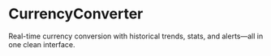 # CurrencyConverter
Real-time currency conversion with historical trends, stats, and alerts—all in one clean interface.
